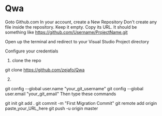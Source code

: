 # Qwa



Goto Github.com
In your account, create a New Repository
Don't create any file inside the repository. Keep it empty. Copy its URL. It should be something like https://github.com/Username/ProjectName.git

Open up the terminal and redirect to your Visual Studio Project directory

Configure your credentials

1. clone the repo

git clone https://github.com/zejafo/Qwa

2.

git config --global user.name "your_git_username"
git config --global user.email "your_git_email"
Then type these commands

git init
git add .
git commit -m "First Migration Commit"
git remote add origin paste_your_URL_here
git push -u origin master

